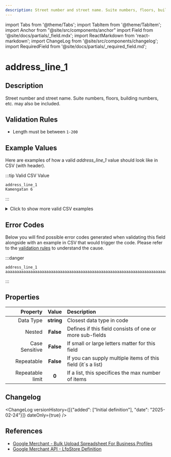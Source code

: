 ```yaml
---
description: Street number and street name. Suite numbers, floors, building numbers, etc. may also be included.
---
```


import Tabs from '@theme/Tabs';
import TabItem from '@theme/TabItem';
import Anchor from "@site/src/components/anchor"
import Field from '@site/docs/partials/_field.mdx';
import ReactMarkdown from 'react-markdown';
import ChangeLog from '@site/src/components/changelog';
import RequiredField from '@site/docs/partials/_required_field.md';

# address_line_1

<RequiredField/>

## Description

Street number and street name. Suite numbers, floors, building numbers, etc. may also be included.






## Validation Rules

- Length must be between `1-200`


## Example Values

Here are examples of how a valid *address_line_1* value  should look like in CSV (with header).

:::tip Valid CSV Value

```csv
address_line_1
Kamengatan 6
```

:::

<details>
  <summary>Click to show more valid CSV examples</summary>
  <div>

```csv
address_line_1
Kamengatan 6
```

```csv
address_line_1
Björkavägen 99
```


  </div>
</details>

## Error Codes

Below you will find possible error codes generated when validating this field alongside with an example in CSV that would trigger the code. Please refer to the [validation rules](#validation-rules) to understand the cause.

:::danger <Anchor id="validation_invalid_length" title="validation_invalid_length" />

```csv
address_line_1
aaaaaaaaaaaaaaaaaaaaaaaaaaaaaaaaaaaaaaaaaaaaaaaaaaaaaaaaaaaaaaaaaaaaaaaaaaaaaaaaaaaaaaaaaaaaaaaaaaaaaaaaaaaaaaaaaaaaaaaaaaaaaaaaaaaaaaaaaaaaaaaaaaaaaaaaaaaaaaaaaaaaaaaaaaaaaaaaaaaaaaaaaaaaaaaaaaaaaaaaa
```

:::



## Properties

|     **Property** |         **Value**          | **Description**                                              |
|-----------------:|:--------------------------:|:-------------------------------------------------------------|
|        Data Type |    **string**     | Closest data type in code                                    |
|           Nested |      **False**      | Defines if this field consists of one or more sub-fields     |
|   Case Sensitive |  **False**  | If small or large letters matter for this field              |
|       Repeatable |    **False**    | If you can supply multiple items of this field (it´s a list) |
| Repeatable limit | **0** | If a list, this specifices the max number of items           |

## Changelog
<ChangeLog versionHistory={[{"added": ["Initial definition"], "date": "2025-02-24"}]} dateOnly={true} />

## References
- [Google Merchant - Bulk Upload Spreadsheet For Business Profiles](https://support.google.com/business/answer/3370250?hl=en&sjid=9926158084056215740-EU)
- [Google Merchant API - LfpStore Definition](https://developers.google.com/merchant/api/reference/rest/lfp_v1beta/accounts.lfpStores#LfpStore)
